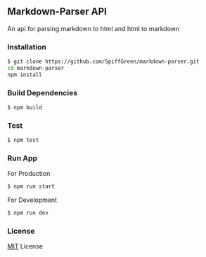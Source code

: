 ## Markdown-Parser API
An api for parsing markdown to html and html to markdown

### Installation
```sh
$ git clone https://github.com/SpiffGreen/markdown-parser.git
cd markdown-parser
npm install
```

### Build Dependencies
```sh
$ npm build
```

### Test
```sh
$ npm test
```

### Run App
For Production
```sh
$ npm run start
```

For Development
```sh
$ npm run dev
```

### License
[MIT](./LICENSE) License